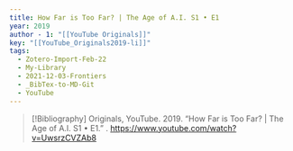```yaml
---
title: How Far is Too Far? | The Age of A.I. S1 • E1
year: 2019
author - 1: "[[YouTube Originals]]"
key: "[[YouTube_Originals2019-li]]"
tags:
  - Zotero-Import-Feb-22
  - My-Library
  - 2021-12-03-Frontiers
  - _BibTex-to-MD-Git
  - YouTube
---
```


> [!Bibliography]
> Originals, YouTube. 2019. “How Far is Too Far? | The Age of A.I. S1 • E1.” . https://www.youtube.com/watch?v=UwsrzCVZAb8